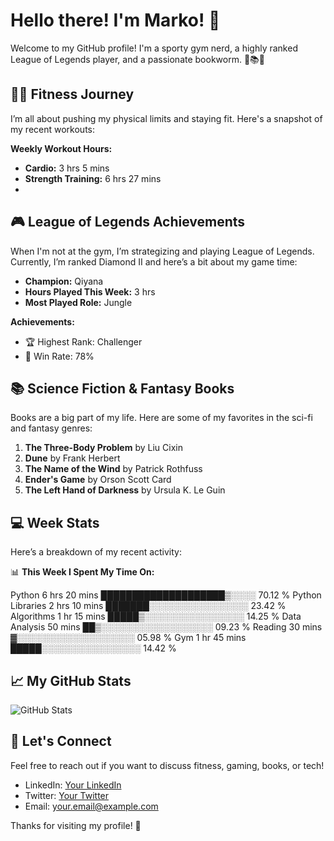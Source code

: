 # Hello there! I'm Marko! 👋

Welcome to my GitHub profile! I'm a sporty gym nerd, a highly ranked League of Legends player, and a passionate bookworm. 🚀📚💪

## 🏋️‍♂️ Fitness Journey
I’m all about pushing my physical limits and staying fit. Here's a snapshot of my recent workouts:

**Weekly Workout Hours:**
- **Cardio:** 3 hrs 5 mins
- **Strength Training:** 6 hrs 27 mins
- 

## 🎮 League of Legends Achievements
When I'm not at the gym, I’m strategizing and playing League of Legends. Currently, I’m ranked Diamond II and here’s a bit about my game time:

- **Champion:** Qiyana
- **Hours Played This Week:** 3 hrs
- **Most Played Role:** Jungle

**Achievements:**
- 🏆 Highest Rank: Challenger
- 💪 Win Rate: 78%

## 📚 Science Fiction & Fantasy Books
Books are a big part of my life. Here are some of my favorites in the sci-fi and fantasy genres:

1. **The Three-Body Problem** by Liu Cixin
2. **Dune** by Frank Herbert
3. **The Name of the Wind** by Patrick Rothfuss
4. **Ender's Game** by Orson Scott Card
5. **The Left Hand of Darkness** by Ursula K. Le Guin

## 💻 Week Stats
Here’s a breakdown of my recent activity:

📊 **This Week I Spent My Time On:**

Python 6 hrs 20 mins ████████████████████▒░░░░ 70.12 %
Python Libraries 2 hrs 10 mins ███████░░░░░░░░░░░░░░░░ 23.42 %
Algorithms 1 hr 15 mins █████▒░░░░░░░░░░░░░░░░ 14.25 %
Data Analysis 50 mins ██▒░░░░░░░░░░░░░░░░░░ 09.23 %
Reading 30 mins ▓░░░░░░░░░░░░░░░░░░░ 05.98 %
Gym 1 hr 45 mins █████░░░░░░░░░░░░░░░░ 14.42 %


## 📈 My GitHub Stats
![GitHub Stats](https://github-readme-stats.vercel.app/api?username=MarkoRogers&show_icons=true&hide_title=true&hide_border=true&count_private=true&include_all_commits=true)

## 💬 Let's Connect
Feel free to reach out if you want to discuss fitness, gaming, books, or tech!

- LinkedIn: [Your LinkedIn](https://linkedin.com/in/your-profile)
- Twitter: [Your Twitter](https://twitter.com/your-profile)
- Email: [your.email@example.com](mailto:your.email@example.com)

Thanks for visiting my profile! 🙌


